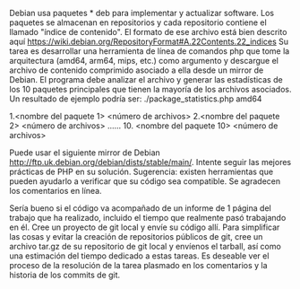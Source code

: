 Debian usa paquetes * deb para implementar y actualizar software. Los paquetes se almacenan en repositorios y cada repositorio contiene el llamado "índice de contenido".
El formato de ese archivo está bien descrito aquí https://wiki.debian.org/RepositoryFormat#A.22Contents.22_indices
Su tarea es desarrollar una herramienta de línea de comandos php que tome la arquitectura (amd64, arm64, mips, etc.) como argumento y descargue el archivo de contenido comprimido asociado a ella desde un mirror de Debian.
El programa debe analizar el archivo y generar las estadísticas de los 10 paquetes principales que tienen la mayoría de los archivos asociados.
Un resultado de ejemplo podría ser:
./package_statistics.php amd64

1.<nombre del paquete 1> <número de archivos>
2.<nombre del paquete 2> <número de archivos>
......
10. <nombre del paquete 10> <número de archivos>

Puede usar el siguiente mirror de Debian http://ftp.uk.debian.org/debian/dists/stable/main/. Intente seguir las mejores prácticas de PHP en su solución. Sugerencia: existen herramientas que pueden ayudarlo a verificar que su código sea compatible. Se agradecen los comentarios en línea.

Sería bueno si el código va acompañado de un informe de 1 página del trabajo que ha realizado, incluido el tiempo que realmente pasó trabajando en él.
Cree un proyecto de git local y envíe su código allí. Para simplificar las cosas y evitar la creación de repositorios públicos de git, cree un archivo tar.gz de su repositorio de git local y envíenos el tarball, así como una estimación del tiempo dedicado a estas tareas. Es deseable ver el proceso de la resolución de la tarea plasmado en los comentarios y la historia de los commits de git.